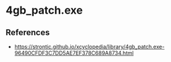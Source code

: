 # 4gb_patch.exe

## References
* https://strontic.github.io/xcyclopedia/library/4gb_patch.exe-96490CFDF3C7DD5AE7EF378C689A8734.html
